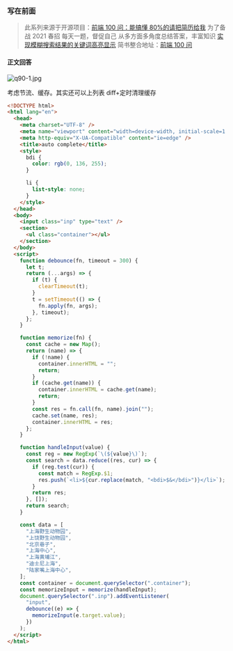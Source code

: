 ### 写在前面

> 此系列来源于开源项目：[前端 100 问：能搞懂 80%的请把简历给我](https://github.com/yygmind/blog/issues/43)
> 为了备战 2021 春招
> 每天一题，督促自己
> 从多方面多角度总结答案，丰富知识
> [实现模糊搜索结果的关键词高亮显示](https://github.com/Advanced-Frontend/Daily-Interview-Question/issues/140)
> 简书整合地址：[前端 100 问](https://www.jianshu.com/c/70e2e00df1b0)

#### 正文回答

![q90-1.jpg](https://upload-images.jianshu.io/upload_images/12877063-a93b7938b6131a30.jpg?imageMogr2/auto-orient/strip%7CimageView2/2/w/1240)

考虑节流、缓存。其实还可以上列表 diff+定时清理缓存

```html
<!DOCTYPE html>
<html lang="en">
  <head>
    <meta charset="UTF-8" />
    <meta name="viewport" content="width=device-width, initial-scale=1.0" />
    <meta http-equiv="X-UA-Compatible" content="ie=edge" />
    <title>auto complete</title>
    <style>
      bdi {
        color: rgb(0, 136, 255);
      }

      li {
        list-style: none;
      }
    </style>
  </head>
  <body>
    <input class="inp" type="text" />
    <section>
      <ul class="container"></ul>
    </section>
  </body>
  <script>
    function debounce(fn, timeout = 300) {
      let t;
      return (...args) => {
        if (t) {
          clearTimeout(t);
        }
        t = setTimeout(() => {
          fn.apply(fn, args);
        }, timeout);
      };
    }

    function memorize(fn) {
      const cache = new Map();
      return (name) => {
        if (!name) {
          container.innerHTML = "";
          return;
        }
        if (cache.get(name)) {
          container.innerHTML = cache.get(name);
          return;
        }
        const res = fn.call(fn, name).join("");
        cache.set(name, res);
        container.innerHTML = res;
      };
    }

    function handleInput(value) {
      const reg = new RegExp(`\(${value}\)`);
      const search = data.reduce((res, cur) => {
        if (reg.test(cur)) {
          const match = RegExp.$1;
          res.push(`<li>${cur.replace(match, "<bdi>$&</bdi>")}</li>`);
        }
        return res;
      }, []);
      return search;
    }

    const data = [
      "上海野生动物园",
      "上饶野生动物园",
      "北京巷子",
      "上海中心",
      "上海黄埔江",
      "迪士尼上海",
      "陆家嘴上海中心",
    ];
    const container = document.querySelector(".container");
    const memorizeInput = memorize(handleInput);
    document.querySelector(".inp").addEventListener(
      "input",
      debounce((e) => {
        memorizeInput(e.target.value);
      })
    );
  </script>
</html>
```
